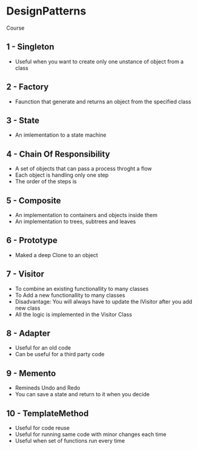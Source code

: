# DesignPatterns
Course

## 1 - Singleton
- Useful when you want to create only one unstance of object from a class

## 2 - Factory
- Faunction that generate and returns an object from the specified class
## 3 - State
- An imlementation to a state machine

## 4 - Chain Of Responsibility
- A set of objects that can pass a process throght a flow
- Each object is handling only one step
- The order of the steps is 

## 5 - Composite
- An implementation to containers and objects inside them
- An implementation to trees, subtrees and leaves

## 6 - Prototype
- Maked a deep Clone to an object

## 7 - Visitor
- To combine an existing functionallity to many classes
- To Add a new functionallity to many classes
- Disadvantage: You will always have to update the IVisitor after you add new class
- All the logic is implemented in the Visitor Class

## 8 - Adapter
- Useful for an old code
- Can be useful for a third party code

## 9 - Memento
- Remineds Undo and Redo
- You can save a state and return to it when you decide

## 10 - TemplateMethod
- Useful for code reuse
- Useful for running same code with minor changes each time
- Useful when set of functions run every time
